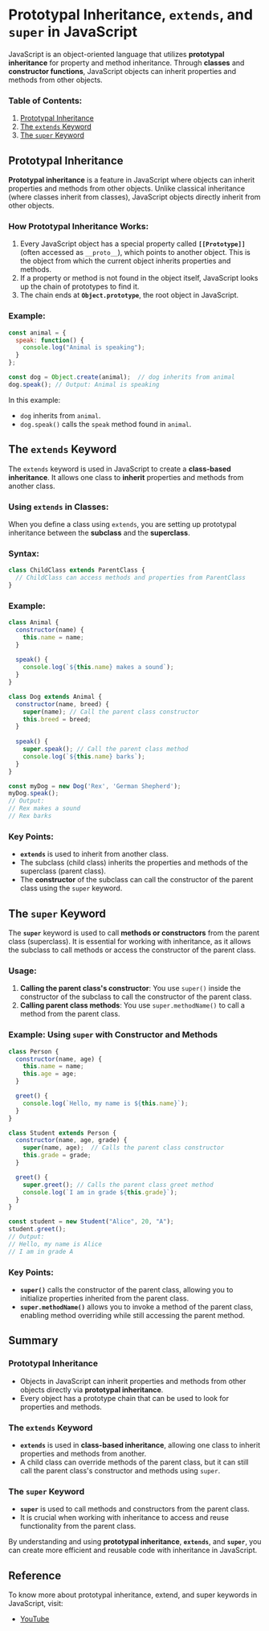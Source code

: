 # Prototypal Inheritance, `extends`, and `super` in JavaScript

JavaScript is an object-oriented language that utilizes **prototypal inheritance** for property and method inheritance. Through **classes** and **constructor functions**, JavaScript objects can inherit properties and methods from other objects.

### Table of Contents:
1. [Prototypal Inheritance](#prototypal-inheritance)
2. [The `extends` Keyword](#the-extends-keyword)
3. [The `super` Keyword](#the-super-keyword)


## Prototypal Inheritance

**Prototypal inheritance** is a feature in JavaScript where objects can inherit properties and methods from other objects. Unlike classical inheritance (where classes inherit from classes), JavaScript objects directly inherit from other objects.

### How Prototypal Inheritance Works:

1. Every JavaScript object has a special property called **`[[Prototype]]`** (often accessed as `__proto__`), which points to another object. This is the object from which the current object inherits properties and methods.
2. If a property or method is not found in the object itself, JavaScript looks up the chain of prototypes to find it.
3. The chain ends at **`Object.prototype`**, the root object in JavaScript.

### Example:
```javascript
const animal = {
  speak: function() {
    console.log("Animal is speaking");
  }
};

const dog = Object.create(animal);  // dog inherits from animal
dog.speak(); // Output: Animal is speaking
```

In this example:
- `dog` inherits from `animal`.
- `dog.speak()` calls the `speak` method found in `animal`.


## The `extends` Keyword

The `extends` keyword is used in JavaScript to create a **class-based inheritance**. It allows one class to **inherit** properties and methods from another class.

### Using `extends` in Classes:

When you define a class using `extends`, you are setting up prototypal inheritance between the **subclass** and the **superclass**.

### Syntax:
```javascript
class ChildClass extends ParentClass {
  // ChildClass can access methods and properties from ParentClass
}
```

### Example:
```javascript
class Animal {
  constructor(name) {
    this.name = name;
  }
  
  speak() {
    console.log(`${this.name} makes a sound`);
  }
}

class Dog extends Animal {
  constructor(name, breed) {
    super(name); // Call the parent class constructor
    this.breed = breed;
  }
  
  speak() {
    super.speak(); // Call the parent class method
    console.log(`${this.name} barks`);
  }
}

const myDog = new Dog('Rex', 'German Shepherd');
myDog.speak(); 
// Output:
// Rex makes a sound
// Rex barks
```

### Key Points:
- **`extends`** is used to inherit from another class.
- The subclass (child class) inherits the properties and methods of the superclass (parent class).
- The **constructor** of the subclass can call the constructor of the parent class using the `super` keyword.


## The `super` Keyword

The **`super`** keyword is used to call **methods or constructors** from the parent class (superclass). It is essential for working with inheritance, as it allows the subclass to call methods or access the constructor of the parent class.

### Usage:
1. **Calling the parent class's constructor**: You use `super()` inside the constructor of the subclass to call the constructor of the parent class.
2. **Calling parent class methods**: You use `super.methodName()` to call a method from the parent class.

### Example: Using `super` with Constructor and Methods

```javascript
class Person {
  constructor(name, age) {
    this.name = name;
    this.age = age;
  }

  greet() {
    console.log(`Hello, my name is ${this.name}`);
  }
}

class Student extends Person {
  constructor(name, age, grade) {
    super(name, age);  // Calls the parent class constructor
    this.grade = grade;
  }

  greet() {
    super.greet(); // Calls the parent class greet method
    console.log(`I am in grade ${this.grade}`);
  }
}

const student = new Student("Alice", 20, "A");
student.greet();
// Output:
// Hello, my name is Alice
// I am in grade A
```

### Key Points:
- **`super()`** calls the constructor of the parent class, allowing you to initialize properties inherited from the parent class.
- **`super.methodName()`** allows you to invoke a method of the parent class, enabling method overriding while still accessing the parent method.


## Summary

### Prototypal Inheritance
- Objects in JavaScript can inherit properties and methods from other objects directly via **prototypal inheritance**.
- Every object has a prototype chain that can be used to look for properties and methods.

### The `extends` Keyword
- **`extends`** is used in **class-based inheritance**, allowing one class to inherit properties and methods from another.
- A child class can override methods of the parent class, but it can still call the parent class's constructor and methods using `super`.

### The `super` Keyword
- **`super`** is used to call methods and constructors from the parent class.
- It is crucial when working with inheritance to access and reuse functionality from the parent class.

By understanding and using **prototypal inheritance**, **`extends`**, and **`super`**, you can create more efficient and reusable code with inheritance in JavaScript.

## Reference
To know more about prototypal inheritance, extend, and super keywords in JavaScript, visit:
- [YouTube](https://www.youtube.com/watch?v=xUlikVTAxrM&list=PLfEr2kn3s-br9ZFmejfLhAgMbGgbpdof8&index=136)